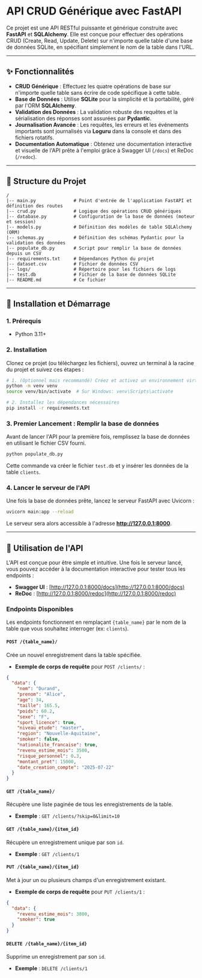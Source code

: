 # API CRUD Générique avec FastAPI

Ce projet est une API RESTful puissante et générique construite avec **FastAPI** et **SQLAlchemy**. Elle est conçue pour effectuer des opérations CRUD (Create, Read, Update, Delete) sur n'importe quelle table d'une base de données SQLite, en spécifiant simplement le nom de la table dans l'URL.

---

## ✨ Fonctionnalités

* **CRUD Générique** : Effectuez les quatre opérations de base sur n'importe quelle table sans écrire de code spécifique à cette table.
* **Base de Données** : Utilise **SQLite** pour la simplicité et la portabilité, géré par l'ORM **SQLAlchemy**.
* **Validation des Données** : La validation robuste des requêtes et la sérialisation des réponses sont assurées par **Pydantic**.
* **Journalisation Avancée** : Les requêtes, les erreurs et les événements importants sont journalisés via **Loguru** dans la console et dans des fichiers rotatifs.
* **Documentation Automatique** : Obtenez une documentation interactive et visuelle de l'API prête à l'emploi grâce à Swagger UI (`/docs`) et ReDoc (`/redoc`).

---

## 📂 Structure du Projet

```
/
|-- main.py              # Point d'entrée de l'application FastAPI et définition des routes
|-- crud.py              # Logique des opérations CRUD génériques
|-- database.py          # Configuration de la base de données (moteur et session)
|-- models.py            # Définition des modèles de table SQLAlchemy (ORM)
|-- schemas.py           # Définition des schémas Pydantic pour la validation des données
|-- populate_db.py       # Script pour remplir la base de données depuis un CSV
|-- requirements.txt     # Dépendances Python du projet
|-- dataset.csv          # Fichier de données CSV
|-- logs/                # Répertoire pour les fichiers de logs
|-- test.db              # Fichier de la base de données SQLite
|-- README.md            # Ce fichier
```

---

## 🚀 Installation et Démarrage

### 1. Prérequis

* Python 3.11+

### 2. Installation

Clonez ce projet (ou téléchargez les fichiers), ouvrez un terminal à la racine du projet et suivez ces étapes :

```bash
# 1. (Optionnel mais recommandé) Créez et activez un environnement virtuel
python -m venv venv
source venv/bin/activate  # Sur Windows: venv\Scripts\activate

# 2. Installez les dépendances nécessaires
pip install -r requirements.txt
```

### 3. Premier Lancement : Remplir la base de données

Avant de lancer l'API pour la première fois, remplissez la base de données en utilisant le fichier CSV fourni.

```bash
python populate_db.py
```

Cette commande va créer le fichier `test.db` et y insérer les données de la table `clients`.

### 4. Lancer le serveur de l'API

Une fois la base de données prête, lancez le serveur FastAPI avec Uvicorn :

```bash
uvicorn main:app --reload
```

Le serveur sera alors accessible à l'adresse **http://127.0.0.1:8000**.

---

## 📖 Utilisation de l'API

L'API est conçue pour être simple et intuitive. Une fois le serveur lancé, vous pouvez accéder à la documentation interactive pour tester tous les endpoints :

* **Swagger UI** : [http://127.0.0.1:8000/docs](http://127.0.0.1:8000/docs)
* **ReDoc** : [http://127.0.0.1:8000/redoc](http://127.0.0.1:8000/redoc)

### Endpoints Disponibles

Les endpoints fonctionnent en remplaçant `{table_name}` par le nom de la table que vous souhaitez interroger (ex: `clients`).

#### `POST /{table_name}/`

Crée un nouvel enregistrement dans la table spécifiée.

* **Exemple de corps de requête** pour `POST /clients/` :

```json
{
  "data": {
    "nom": "Durand",
    "prenom": "Alice",
    "age": 34,
    "taille": 165.5,
    "poids": 60.2,
    "sexe": "F",
    "sport_licence": true,
    "niveau_etude": "master",
    "region": "Nouvelle-Aquitaine",
    "smoker": false,
    "nationalite_francaise": true,
    "revenu_estime_mois": 3500,
    "risque_personnel": 0.3,
    "montant_pret": 15000,
    "date_creation_compte": "2025-07-22"
  }
}
```

#### `GET /{table_name}/`

Récupère une liste paginée de tous les enregistrements de la table.

* **Exemple** : `GET /clients/?skip=0&limit=10`

#### `GET /{table_name}/{item_id}`

Récupère un enregistrement unique par son `id`.

* **Exemple** : `GET /clients/1`

#### `PUT /{table_name}/{item_id}`

Met à jour un ou plusieurs champs d'un enregistrement existant.

* **Exemple de corps de requête** pour `PUT /clients/1` :

```json
{
  "data": {
    "revenu_estime_mois": 3800,
    "smoker": true
  }
}
```

#### `DELETE /{table_name}/{item_id}`

Supprime un enregistrement par son `id`.

* **Exemple** : `DELETE /clients/1`
